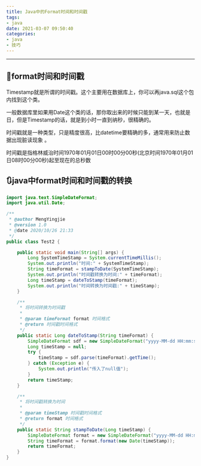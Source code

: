 ```yaml
---
title: Java中的Format时间和时间戳
tags: 
- java
date: 2021-03-07 09:50:40
categories:
- java
- 技巧
---
```


---

## 🧐format时间和时间戳

Timestamp就是所谓的时间戳。这个主要用在数据库上，你可以再java.sql这个包内找到这个类。

一般数据库里如果用Date这个类的话，那你取出来的时候只能到某一天，也就是日，但是Timestamp的话，就是到小时一直到纳秒，很精确的。

时间戳就是一种类型，只是精度很高，比datetime要精确的多，通常用来防止数据出现脏读现象 。

时间戳是指格林威治时间1970年01月01日00时00分00秒(北京时间1970年01月01日08时00分00秒)起至现在的总秒数

## 🔃java中format时间和时间戳的转换

```java
import java.text.SimpleDateFormat;
import java.util.Date;

/**
 * @author MengYingjie
 * @version 1.0
 * @date 2020/10/26 21:33
 */
public class Test2 {

    public static void main(String[] args) {
        Long SystemTimeStamp = System.currentTimeMillis();
        System.out.println("时间:" + SystemTimeStamp);
        String timeFormat = stampToDate(SystemTimeStamp);
        System.out.println("时间戳转换为时间:" + timeFormat);
        Long timeStamp = dateToStamp(timeFormat);
        System.out.println("时间转换为时间戳:" + timeStamp);
    }

    /**
     * 将时间转换为时间戳
     *
     * @param timeFormat format 时间格式
     * @return 时间戳时间格式
     */
    public static Long dateToStamp(String timeFormat) {
        SimpleDateFormat sdf = new SimpleDateFormat("yyyy-MM-dd HH:mm:ss");
        Long timeStamp = null;
        try {
            timeStamp = sdf.parse(timeFormat).getTime();
        } catch (Exception e) {
            System.out.println("传入了null值");
        }
        return timeStamp;
    }

    /**
     * 将时间戳转换为时间
     *
     * @param timeStamp 时间戳时间格式
     * @return format 时间格式
     */
    public static String stampToDate(Long timeStamp) {
        SimpleDateFormat format = new SimpleDateFormat("yyyy-MM-dd HH:mm:ss");
        String timeFormat = format.format(new Date(timeStamp));
        return timeFormat;
    }
}
```